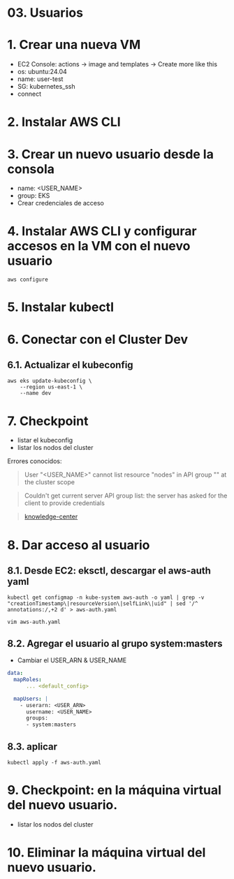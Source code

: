 # 03. Usuarios <!-- omit in toc -->

# 1. Crear una nueva VM
- EC2 Console: actions -> image and templates -> Create more like this
- os: ubuntu:24.04
- name: user-test
- SG: kubernetes_ssh
- connect

# 2. Instalar AWS CLI

# 3. Crear un nuevo usuario desde la consola
- name: <USER_NAME>
- group: EKS
- Crear credenciales de acceso

# 4. Instalar AWS CLI y configurar accesos en la VM con el nuevo usuario
```
aws configure
```

# 5. Instalar kubectl

# 6. Conectar con el Cluster Dev
## 6.1. Actualizar el kubeconfig
```
aws eks update-kubeconfig \
    --region us-east-1 \
    --name dev
```

# 7. Checkpoint
- listar el kubeconfig
- listar los nodos del cluster

Errores conocidos:

> User "<USER_NAME>" cannot list resource "nodes" in API group "" at the cluster scope

> Couldn't get current server API group list: the server has asked for the client to provide credentials

> [knowledge-center](https://repost.aws/knowledge-center/eks-api-server-unauthorized-error)

# 8. Dar acceso al usuario
## 8.1. Desde EC2: eksctl, descargar el aws-auth yaml
```
kubectl get configmap -n kube-system aws-auth -o yaml | grep -v "creationTimestamp\|resourceVersion\|selfLink\|uid" | sed '/^  annotations:/,+2 d' > aws-auth.yaml

vim aws-auth.yaml
```

## 8.2. Agregar el usuario al grupo system:masters
- Cambiar el USER_ARN & USER_NAME
```yaml
data:
  mapRoles:
	  ... <default_config>

  mapUsers: |
    - userarn: <USER_ARN>
      username: <USER_NAME>
      groups:
      - system:masters
```
## 8.3. aplicar
```
kubectl apply -f aws-auth.yaml
```

# 9. Checkpoint: en la máquina virtual del nuevo usuario.
- listar los nodos del cluster

# 10. Eliminar la máquina virtual del nuevo usuario.
